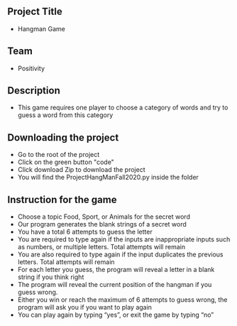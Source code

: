 ## Project Title

* Hangman Game

## Team

* Positivity

## Description

* This game requires one player to choose a category of words and try to guess a word from this category

## Downloading the project

* Go to the root of the project
* Click on the green button "code"
* Click download Zip to download the project
* You will find the ProjectHangManFall2020.py inside the folder


## Instruction for the game

* Choose a topic Food, Sport, or Animals for the secret word
* Our program generates the blank strings of a secret word
* You have a total 6 attempts to guess the letter
* You are required to type again if the inputs are inappropriate inputs such as numbers, or multiple letters. Total attempts will remain
* You are also required to type again if the input duplicates the previous letters. Total attempts will remain
* For each letter you guess, the program will reveal a letter in a blank string if you think right
* The program will reveal the current position of the hangman if you guess wrong.
* Either you win or reach the maximum of 6 attempts to guess wrong, the program will ask you if you want to play again
* You can play again by typing “yes”, or exit the game by typing “no”


